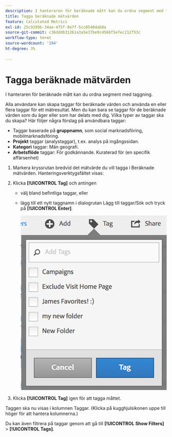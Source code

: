 ```yaml
---
description: I hanteraren för beräknade mått kan du ordna segment med taggning.
title: Tagga beräknade mätvärden
feature: Calculated Metrics
exl-id: 25c9299b-34ae-475f-8e7f-5cc8540dab8a
source-git-commit: c36dddb31261a3a5e37be9c4566f5e7ec212f53c
workflow-type: tm+mt
source-wordcount: '194'
ht-degree: 3%

---
```


# Tagga beräknade mätvärden

I hanteraren för beräknade mått kan du ordna segment med taggning.

Alla användare kan skapa taggar för beräknade värden och använda en eller flera taggar för ett mätresultat. Men du kan bara se taggar för de beräknade värden som du äger eller som har delats med dig. Vilka typer av taggar ska du skapa? Här följer några förslag på användbara taggar:

* Taggar baserade på **gruppnamn**, som social marknadsföring, mobilmarknadsföring.
* **Projekt** taggar (analystaggar), t.ex. analys på ingångssidan.
* **Kategori** taggar: Män geografi.
* **Arbetsflöde** taggar: För godkännande. Kuraterad för (en specifik affärsenhet)

1. Markera kryssrutan bredvid det mätvärde du vill tagga i Beräknade mätvärden. Hanteringsverktygsfältet visas:
1. Klicka **[!UICONTROL Tag]** och antingen

   * välj bland befintliga taggar, eller
   * lägg till ett nytt taggnamn i dialogrutan Lägg till taggar/Sök och tryck på **[!UICONTROL Enter]**.

      ![](assets/cm_add_tags.png)

1. Klicka **[!UICONTROL Tag]** igen för att tagga måttet.

Taggen ska nu visas i kolumnen Taggar. (Klicka på kugghjulsikonen uppe till höger för att hantera kolumnerna.)

Du kan även filtrera på taggar genom att gå till **[!UICONTROL Show Filters]** > **[!UICONTROL Tags]**.
